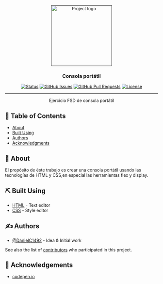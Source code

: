 <p align="center">
  <a href="" rel="noopener">
 <img width=200px height=200px src="https://m.media-amazon.com/images/I/51l1okbfkuL.jpg" alt="Project logo"></a>
</p>

<h3 align="center">Consola portátil</h3>

<div align="center">

[![Status](https://img.shields.io/badge/status-active-success.svg)]()
[![GitHub Issues](https://img.shields.io/github/issues/DanielC1492/consolaPortatil.svg)](https://github.com/DanielC1492/consolaPortatil)
[![GitHub Pull Requests](https://img.shields.io/github/issues-pr/kylelobo/The-Documentation-Compendium.svg)](https://github.com/kylelobo/The-Documentation-Compendium/pulls)
[![License](https://img.shields.io/badge/license-MIT-blue.svg)](/LICENSE)

</div>

---

<p align="center"> Ejercicio FSD de consola portátil
    <br> 
</p>

## 📝 Table of Contents

- [About](#about)
- [Built Using](#built_using)
- [Authors](#authors)
- [Acknowledgments](#acknowledgement)

## 🧐 About <a name = "about"></a>

El propósito de éste trabajo es crear una consola portátil usando las tecnologías de HTML y CSS,en especial las herramientas flex y display.


## ⛏️ Built Using <a name = "built_using"></a>

- [HTML](https://www.html.com/) - Text editor
- [CSS](https://css.com/) - Style editor

## ✍️ Authors <a name = "authors"></a>

- [@DanielC1492](https://github.com/DanielC1492) - Idea & Initial work

See also the list of [contributors](https://github.com/kylelobo/The-Documentation-Compendium/contributors) who participated in this project.

## 🎉 Acknowledgements <a name = "acknowledgement"></a>

- [codepen.io](https://codepen.io/amyyf/pen/rJBypJ?editors=1100)

